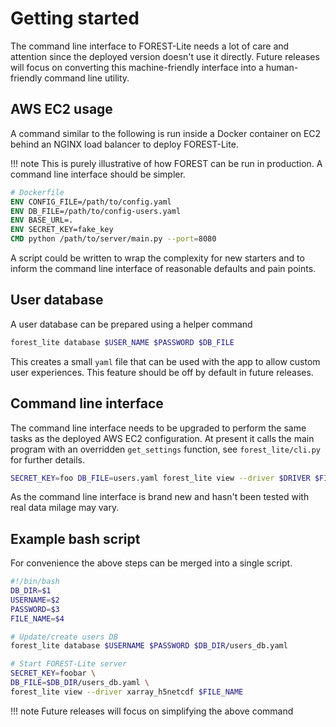 
Getting started
===============

The command line interface to FOREST-Lite needs a lot of
care and attention since the deployed version doesn't use it
directly. Future releases will focus on converting this machine-friendly
interface into a human-friendly command line utility.

AWS EC2 usage
-------------

A command similar to the following is run inside a Docker container
on EC2 behind an NGINX load balancer to deploy FOREST-Lite.

!!! note
    This is purely illustrative of how FOREST can be run in production.
    A command line interface should be simpler.

```dockerfile
# Dockerfile
ENV CONFIG_FILE=/path/to/config.yaml
ENV DB_FILE=/path/to/config-users.yaml
ENV BASE_URL=.
ENV SECRET_KEY=fake_key
CMD python /path/to/server/main.py --port=8080
```

A script could be written to wrap the complexity for new starters
and to inform the command line interface of reasonable defaults
and pain points.

User database
-------------

A user database can be prepared using a helper
command

```bash
forest_lite database $USER_NAME $PASSWORD $DB_FILE
```

This creates a small `yaml` file that can be used with the app
to allow custom user experiences. This feature should be off by default
in future releases.

Command line interface
----------------------

The command line interface needs to be
upgraded to perform the same tasks as the deployed AWS EC2
configuration. At present it calls the main program
with an overridden `get_settings` function, see `forest_lite/cli.py`
for further details.

```bash
SECRET_KEY=foo DB_FILE=users.yaml forest_lite view --driver $DRIVER $FILE_NAME
```

As the command line interface is brand new and
hasn't been tested with real data milage may vary.

Example bash script
-------------------

For convenience the above steps can be merged into a single script.

```bash
#!/bin/bash
DB_DIR=$1
USERNAME=$2
PASSWORD=$3
FILE_NAME=$4

# Update/create users DB
forest_lite database $USERNAME $PASSWORD $DB_DIR/users_db.yaml

# Start FOREST-Lite server
SECRET_KEY=foobar \
DB_FILE=$DB_DIR/users_db.yaml \
forest_lite view --driver xarray_h5netcdf $FILE_NAME
```


!!! note
    Future releases will focus on simplifying the above command
